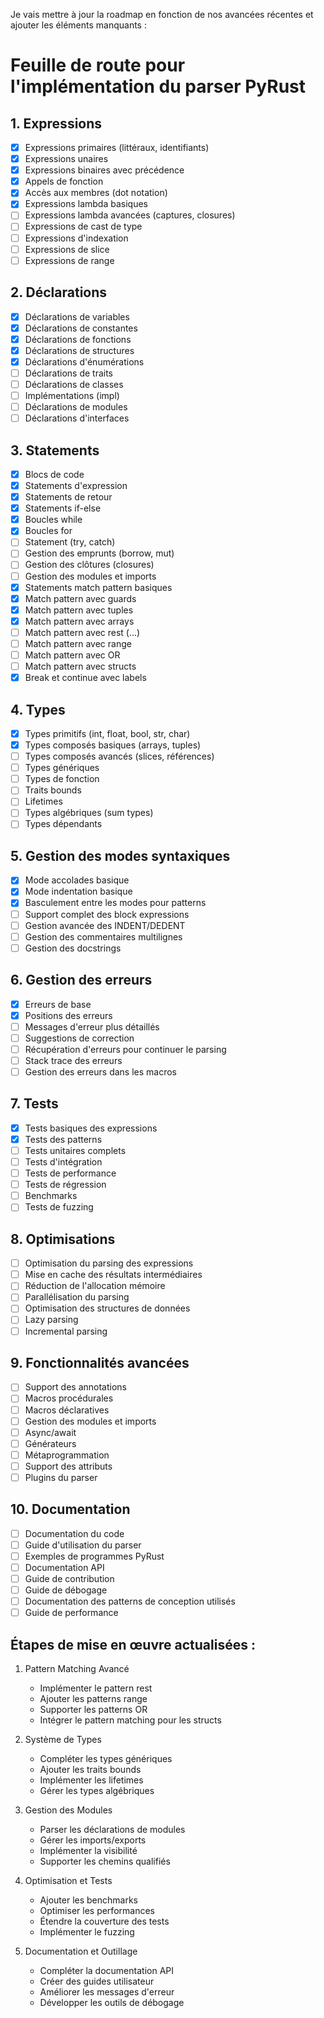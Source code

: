 Je vais mettre à jour la roadmap en fonction de nos avancées récentes et ajouter les éléments manquants :

# Feuille de route pour l'implémentation du parser PyRust

## 1. Expressions
- [x] Expressions primaires (littéraux, identifiants)
- [x] Expressions unaires
- [x] Expressions binaires avec précédence
- [x] Appels de fonction
- [x] Accès aux membres (dot notation)
- [x] Expressions lambda basiques
- [ ] Expressions lambda avancées (captures, closures)
- [ ] Expressions de cast de type
- [ ] Expressions d'indexation
- [ ] Expressions de slice
- [ ] Expressions de range

## 2. Déclarations
- [x] Déclarations de variables
- [x] Déclarations de constantes
- [x] Déclarations de fonctions
- [x] Déclarations de structures
- [x] Déclarations d'énumérations
- [ ] Déclarations de traits
- [ ] Déclarations de classes
- [ ] Implémentations (impl)
- [ ] Déclarations de modules
- [ ] Déclarations d'interfaces

## 3. Statements
- [x] Blocs de code
- [x] Statements d'expression
- [x] Statements de retour
- [x] Statements if-else
- [x] Boucles while
- [x] Boucles for
- [ ] Statement (try, catch)
- [ ] Gestion des emprunts (borrow, mut)
- [ ] Gestion des clôtures (closures)
- [ ] Gestion des modules et imports
- [x] Statements match pattern basiques
- [x] Match pattern avec guards
- [x] Match pattern avec tuples
- [x] Match pattern avec arrays
- [ ] Match pattern avec rest (...)
- [ ] Match pattern avec range
- [ ] Match pattern avec OR
- [ ] Match pattern avec structs
- [x] Break et continue avec labels

## 4. Types
- [x] Types primitifs (int, float, bool, str, char)
- [x] Types composés basiques (arrays, tuples)
- [ ] Types composés avancés (slices, références)
- [ ] Types génériques
- [ ] Types de fonction
- [ ] Traits bounds
- [ ] Lifetimes
- [ ] Types algébriques (sum types)
- [ ] Types dépendants

## 5. Gestion des modes syntaxiques
- [x] Mode accolades basique
- [x] Mode indentation basique
- [x] Basculement entre les modes pour patterns
- [ ] Support complet des block expressions
- [ ] Gestion avancée des INDENT/DEDENT
- [ ] Gestion des commentaires multilignes
- [ ] Gestion des docstrings

## 6. Gestion des erreurs
- [x] Erreurs de base
- [x] Positions des erreurs
- [ ] Messages d'erreur plus détaillés
- [ ] Suggestions de correction
- [ ] Récupération d'erreurs pour continuer le parsing
- [ ] Stack trace des erreurs
- [ ] Gestion des erreurs dans les macros

## 7. Tests
- [x] Tests basiques des expressions
- [x] Tests des patterns
- [ ] Tests unitaires complets
- [ ] Tests d'intégration
- [ ] Tests de performance
- [ ] Tests de régression
- [ ] Benchmarks
- [ ] Tests de fuzzing

## 8. Optimisations
- [ ] Optimisation du parsing des expressions
- [ ] Mise en cache des résultats intermédiaires
- [ ] Réduction de l'allocation mémoire
- [ ] Parallélisation du parsing
- [ ] Optimisation des structures de données
- [ ] Lazy parsing
- [ ] Incremental parsing

## 9. Fonctionnalités avancées
- [ ] Support des annotations
- [ ] Macros procédurales
- [ ] Macros déclaratives
- [ ] Gestion des modules et imports
- [ ] Async/await
- [ ] Générateurs
- [ ] Métaprogrammation
- [ ] Support des attributs
- [ ] Plugins du parser

## 10. Documentation
- [ ] Documentation du code
- [ ] Guide d'utilisation du parser
- [ ] Exemples de programmes PyRust
- [ ] Documentation API
- [ ] Guide de contribution
- [ ] Guide de débogage
- [ ] Documentation des patterns de conception utilisés
- [ ] Guide de performance

## Étapes de mise en œuvre actualisées :

1. Pattern Matching Avancé
   - Implémenter le pattern rest
   - Ajouter les patterns range
   - Supporter les patterns OR
   - Intégrer le pattern matching pour les structs

2. Système de Types
   - Compléter les types génériques
   - Ajouter les traits bounds
   - Implémenter les lifetimes
   - Gérer les types algébriques

3. Gestion des Modules
   - Parser les déclarations de modules
   - Gérer les imports/exports
   - Implémenter la visibilité
   - Supporter les chemins qualifiés

4. Optimisation et Tests
   - Ajouter les benchmarks
   - Optimiser les performances
   - Étendre la couverture des tests
   - Implémenter le fuzzing

5. Documentation et Outillage
   - Compléter la documentation API
   - Créer des guides utilisateur
   - Améliorer les messages d'erreur
   - Développer les outils de débogage
